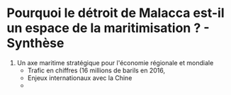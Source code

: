 
# Pourquoi le détroit de Malacca est-il un espace de la maritimisation ? - Synthèse 

1. Un axe maritime stratégique pour l'économie régionale et mondiale
	* Trafic en chiffres (16 millions de barils en 2016,  
	* Enjeux internationaux avec la Chine
	* 
<!--stackedit_data:
eyJoaXN0b3J5IjpbLTEyMDU2MDI4OTcsOTkyNzQ1ODcyXX0=
-->